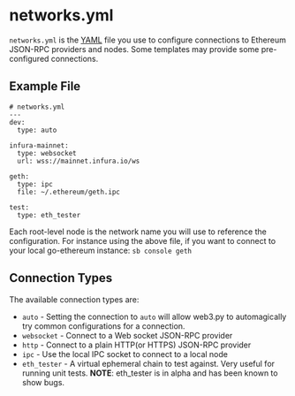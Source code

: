 # networks.yml

`networks.yml` is the [YAML](http://yaml.org) file you use to configure
connections to Ethereum JSON-RPC providers and nodes.  Some templates may 
provide some pre-configured connections.

## Example File

    # networks.yml
    ---
    dev:
      type: auto

    infura-mainnet:
      type: websocket
      url: wss://mainnet.infura.io/ws

    geth:
      type: ipc
      file: ~/.ethereum/geth.ipc

    test:
      type: eth_tester

Each root-level node is the network name you will use to reference the
configuration.  For instance using the above file, if you want to connect to
your local go-ethereum instance: `sb console geth`

## Connection Types

The available connection types are:

 - `auto` - Setting the connection to `auto` will allow web3.py to automagically try common configurations for a connection.
 - `websocket` - Connect to a Web socket JSON-RPC provider
 - `http` - Connect to a plain HTTP(or HTTPS) JSON-RPC provider
 - `ipc` - Use the local IPC socket to connect to a local node
 - `eth_tester` - A virtual ephemeral chain to test against.  Very useful for running unit tests. **NOTE**: eth_tester is in alpha and has been known to show bugs.